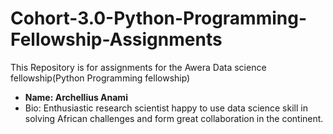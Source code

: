 # Cohort-3.0-Python-Programming-Fellowship-Assignments
 This Repository is for assignments for the Awera Data science fellowship(Python Programming fellowship)
- **Name: Archellius Anami**
- Bio: Enthusiastic research scientist happy to use data science skill in solving African challenges and form great collaboration      in the continent.
